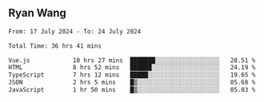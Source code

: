 ## Ryan Wang

<!--START_SECTION:waka-->

```txt
From: 17 July 2024 - To: 24 July 2024

Total Time: 36 hrs 41 mins

Vue.js            10 hrs 27 mins  ███████░░░░░░░░░░░░░░░░░░   28.51 %
HTML              8 hrs 52 mins   ██████░░░░░░░░░░░░░░░░░░░   24.19 %
TypeScript        7 hrs 12 mins   █████░░░░░░░░░░░░░░░░░░░░   19.65 %
JSON              2 hrs 5 mins    █▒░░░░░░░░░░░░░░░░░░░░░░░   05.68 %
JavaScript        1 hr 50 mins    █▒░░░░░░░░░░░░░░░░░░░░░░░   05.03 %
```

<!--END_SECTION:waka-->
